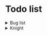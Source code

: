 # Todo list
<details> 
<summary> Bug list </summary>

- [ ] Hitbox not properly allign with the texture
    - [x] Render
    - [x] Walking
      - [ ] Armed
      - [x] Unarmed
    - [x] Crouching
      - [x] Armed
      - [x] Unarmed
    - [x] Crouched walking
      - [x] Armed
      - [x] Unarmed
    - [ ] Attack
    - [ ] Dashing
    - [x] Drinking
    - [ ] Dying
      - [ ] Armed
      - [ ] Unarmed
    - [x] Falling
      - [ ] Armed
      - [x] Unarmed
    - [ ] Grabbing
    - [ ] Hurting
      - [ ] Armed
      - [ ] Unarmed
    - [ ] Idling
      - [ ] Armed
      - [x] Unarmed
    - [ ] Jumping
      - [ ] Armed
      - [x] Unarmed
    - [ ] Ladder climbing
    - [ ] Landing
      - [ ] Armed
      - [ ] Unarmed
    - [ ] Ledge grab
    - [ ] Power up
    - [ ] Pushing
    - [ ] Shielding
    - [ ] Shield bashing
    - [ ] Shielding up
    - [ ] Talking
    - [ ] Walking
      - [ ] Armed
      - [x] Unarmed

</details>

<details>
<summary> Knight </summary>
  
- [x] Render
- [x] Walking
- [x] Crouching
- [x] Crouched walking
- [x] Attack
- [ ] Dashing
- [x] Drinking
- [x] Dying
- [x] Falling
- [ ] Grabbing
- [x] Hurting
- [x] Idling
- [x] Jumping
- [ ] Ladder climbing
- [ ] Landing
  - [ ] Armed
  - [ ] Unarmed
- [ ] Ledge grab
- [ ] Power up
- [ ] Pushing
- [ ] Shielding
- [ ] Shield bashing
- [ ] Shielding up
- [ ] Talking
- [x] Walking

</details>
